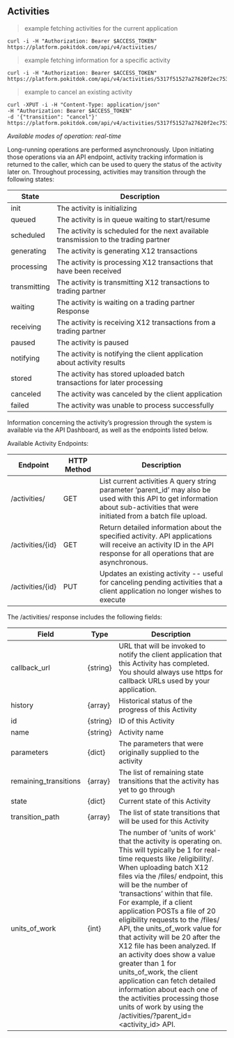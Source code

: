 ## Activities
> example fetching activities for the current application

```shell
curl -i -H "Authorization: Bearer $ACCESS_TOKEN" https://platform.pokitdok.com/api/v4/activities/
```

> example fetching information for a specific activity

```shell
curl -i -H "Authorization: Bearer $ACCESS_TOKEN" https://platform.pokitdok.com/api/v4/activities/5317f51527a27620f2ec7533
```

> example to cancel an existing activity

```shell
curl -XPUT -i -H "Content-Type: application/json"
-H "Authorization: Bearer $ACCESS_TOKEN"
-d '{"transition": "cancel"}' https://platform.pokitdok.com/api/v4/activities/5317f51527a27620f2ec7533
```

*Available modes of operation: real-time*

Long-running operations are performed asynchronously. Upon initiating those operations via an API endpoint, activity 
tracking information is returned to the caller, which can be used to query the status of the activity later on. 
Throughout processing, activities may transition through the following states:

State          | Description
---------------|--------------------------------------------------------------------------------------
init           | The activity is initializing
queued         | The activity is in queue waiting to start/resume
scheduled      | The activity is scheduled for the next available transmission to the trading partner
generating     | The activity is generating X12 transactions
processing     | The activity is processing X12 transactions that have been received
transmitting   | The activity is transmitting X12 transactions to trading partner
waiting        | The activity is waiting on a trading partner Response
receiving      | The activity is receiving X12 transactions from a trading partner
paused         | The activity is paused
notifying      | The activity is notifying the client application about activity results
stored         | The activity has stored uploaded batch transactions for later processing
canceled       | The activity was canceled by the client application
failed         | The activity was unable to process successfully

Information concerning the activity’s progression through the system is available via the API Dashboard, as well as the endpoints listed below.

Available Activity Endpoints:

Endpoint | HTTP Method | Description
-------- | ----------- | -----------
/activities/ | GET | List current activities A query string parameter ‘parent_id’ may also be used with this API to get information about sub-activities that were initiated from a batch file upload.
/activities/{id} | GET | Return detailed information about the specified activity. API applications will receive an activity ID in the API response for all operations that are asynchronous.
/activities/{id} | PUT | Updates an existing activity -- useful for canceling pending activities that a client application no longer wishes to execute
 
The /activities/ response includes the following fields:

Field | Type | Description
----- | ---- | -----------
callback_url | {string} | URL that will be invoked to notify the client application that this Activity has completed. You should always use https for callback URLs used by your application.
history | {array} | Historical status of the progress of this Activity
id | {string} | ID of this Activity
name | {string} | Activity name
parameters | {dict} | The parameters that were originally supplied to the activity
remaining_transitions | {array} | The list of remaining state transitions that the activity has yet to go through
state | {dict} | Current state of this Activity
transition_path | {array} | The list of state transitions that will be used for this Activity
units_of_work | {int} | The number of 'units of work' that the activity is operating on. This will typically be 1 for real-time requests like /eligibility/. When uploading batch X12 files via the /files/ endpoint, this will be the number of ‘transactions’ within that file. For example, if a client application POSTs a file of 20 eligibility requests to the /files/ API, the units_of_work value for that activity will be 20 after the X12 file has been analyzed. If an activity does show a value greater than 1 for units_of_work, the client application can fetch detailed information about each one of the activities processing those units of work by using the /activities/?parent_id=<activity_id> API.
